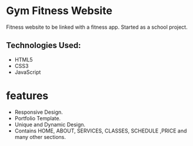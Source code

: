 # Gym Fitness Website

Fitness website to be linked with a fitness app. Started as a school project.

## Technologies Used:

* HTML5
* CSS3
* JavaScript

# features

* Responsive Design.
* Portfolio Template.
* Unique and Dynamic Design.
* Contains HOME, ABOUT, SERVICES, CLASSES, SCHEDULE ,PRICE and many other sections.
